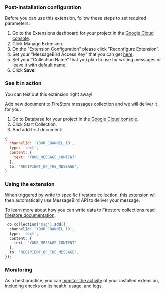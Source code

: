 ### Post-installation configuration

Before you can use this extension, follow these steps to set required parameters:

1. Go to the Extensions dashboard for your project in the [Google Cloud console](https://console.firebase.google.com/project/${PROJECT_ID}/extensions).
1. Click Manage Extension.
1. On the "Extension Configuration" please click "Reconfigure Extension".
1. Set your "MessageBird Access Key" that you can get [here](https://dashboard.messagebird.com/en/developers/access).
1. Set your "Collection Name" that you plan to use for writing messages or leave it with default name.
1. Click **Save**.

### See it in action

You can test out this extension right away!

Add new document to FireStore messages collection and we will deliver it for you:

1. Go to Database for your project in the [Google Cloud console](https://console.firebase.google.com/project/${PROJECT_ID}/database/).
1. Click Start Collection.
1. And add first document:

```js
{
  channelId: 'YOUR_CHANNEL_ID',
  type: 'text',
  content: {
    text: 'YOUR_MESSAGE_CONTENT'
  },
  to: 'RECIPIENT_OF_THE_MESSAGE',
}
```

### Using the extension

When triggered by write to specific firestore collection, this extension will then automatically use MessageBird API to deliver your message.

To learn more about how you can write data to Firestore collections read [firestore documentation](https://firebase.google.com/docs/firestore/manage-data/add-data).

```typescript
 db.collection('msg').add({
  channelId: 'YOUR_CHANNEL_ID',
  type: 'text',
  content: {
    text: 'YOUR_MESSAGE_CONTENT'
  },
  to: 'RECIPIENT_OF_THE_MESSAGE',
});
```

### Monitoring

As a best practice, you can [monitor the activity](https://firebase.google.com/docs/extensions/manage-installed-extensions#monitor) of your installed extension, including checks on its health, usage, and logs.

